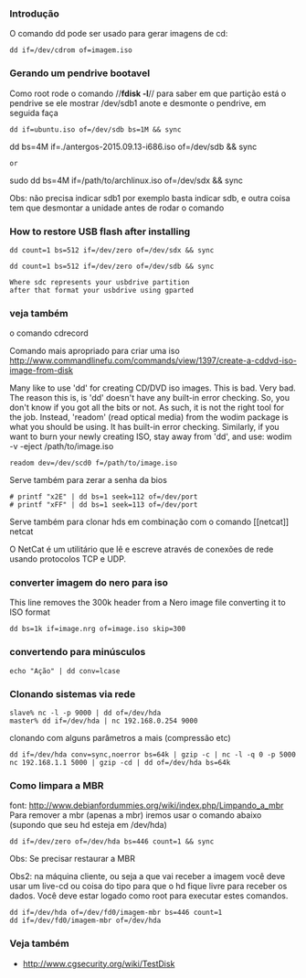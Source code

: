 ### Introdução
O comando dd pode ser usado para gerar imagens de cd:

	dd if=/dev/cdrom of=imagem.iso

### Gerando um pendrive bootavel

Como root rode o comando //**fdisk -l**// para saber em que partição está o pendrive se ele mostrar /dev/sdb1 anote e desmonte o pendrive, em seguida faça

	dd if=ubuntu.iso of=/dev/sdb bs=1M && sync

  dd bs=4M if=./antergos-2015.09.13-i686.iso of=/dev/sdb && sync

	or

  sudo dd bs=4M if=/path/to/archlinux.iso of=/dev/sdx && sync

Obs: não precisa indicar sdb1 por exemplo basta indicar sdb, e outra coisa tem que desmontar a
unidade antes de rodar o comando

### How to restore USB flash after installing

    dd count=1 bs=512 if=/dev/zero of=/dev/sdx && sync

    dd count=1 bs=512 if=/dev/zero of=/dev/sdb && sync

    Where sdc represents your usbdrive partition
    after that format your usbdrive using gparted

### veja também
o comando cdrecord

Comando mais apropriado para criar uma iso
http://www.commandlinefu.com/commands/view/1397/create-a-cddvd-iso-image-from-disk

Many like to use 'dd' for creating CD/DVD iso images. This is bad. Very bad.
The reason this is, is 'dd' doesn't have any built-in error checking. So,
you don't know if you got all the bits or not. As such, it is not the right
tool for the job. Instead, 'readom' (read optical media) from the wodim package
is what you should be using. It has built-in error checking. Similarly, if you want
to burn your newly creating ISO, stay away from 'dd', and use:
wodim -v -eject /path/to/image.iso

	readom dev=/dev/scd0 f=/path/to/image.iso


Serve também para zerar a senha da bios

	# printf "x2E" | dd bs=1 seek=112 of=/dev/port
	# printf "xFF" | dd bs=1 seek=113 of=/dev/port


Serve também para clonar hds em combinação com o comando [[netcat]]
netcat

O NetCat é um utilitário que lê e escreve através de conexões de rede usando protocolos TCP e UDP.

### converter imagem do nero para iso
This line removes the 300k header from a Nero image file converting it to ISO format

	dd bs=1k if=image.nrg of=image.iso skip=300


### convertendo para minúsculos

	echo "Ação" | dd conv=lcase


### Clonando sistemas via rede


	slave% nc -l -p 9000 | dd of=/dev/hda
	master% dd if=/dev/hda | nc 192.168.0.254 9000



clonando com alguns parâmetros a mais (compressão etc)

	dd if=/dev/hda conv=sync,noerror bs=64k | gzip -c | nc -l -q 0 -p 5000
	nc 192.168.1.1 5000 | gzip -cd | dd of=/dev/hda bs=64k


### Como limpara a MBR
font: http://www.debianfordummies.org/wiki/index.php/Limpando_a_mbr
Para remover a mbr (apenas a mbr) iremos usar o comando abaixo (supondo que seu hd esteja em /dev/hda)

	dd if=/dev/zero of=/dev/hda bs=446 count=1 && sync

Obs: Se precisar restaurar a MBR

Obs2: na máquina cliente, ou seja a que vai receber a imagem você deve usar um live-cd ou coisa do tipo para que o hd fique livre para receber os dados. Você deve estar logado como root para executar estes comandos.


	dd if=/dev/hda of=/dev/fd0/imagem-mbr bs=446 count=1
	dd if=/dev/fd0/imagem-mbr of=/dev/hda


### Veja também
* http://www.cgsecurity.org/wiki/TestDisk
